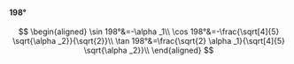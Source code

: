 #### 198°

$$
\begin{aligned}
\sin 198°&=-\alpha _1\\
\cos 198°&=-\frac{\sqrt[4]{5} \sqrt{\alpha _2}}{\sqrt{2}}\\
\tan 198°&=\frac{\sqrt{2} \alpha _1}{\sqrt[4]{5} \sqrt{\alpha _2}}\\
\end{aligned}
$$

